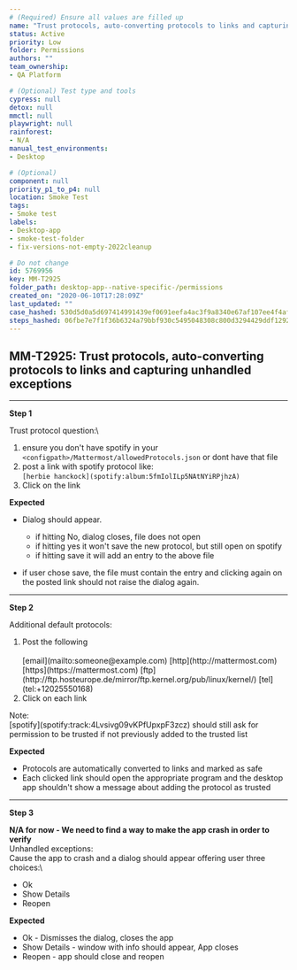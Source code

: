 ```yaml
---
# (Required) Ensure all values are filled up
name: "Trust protocols, auto-converting protocols to links and capturing unhandled exceptions"
status: Active
priority: Low
folder: Permissions
authors: ""
team_ownership: 
- QA Platform

# (Optional) Test type and tools
cypress: null
detox: null
mmctl: null
playwright: null
rainforest: 
- N/A
manual_test_environments: 
- Desktop

# (Optional)
component: null
priority_p1_to_p4: null
location: Smoke Test
tags: 
- Smoke test
labels: 
- Desktop-app
- smoke-test-folder
- fix-versions-not-empty-2022cleanup

# Do not change
id: 5769956
key: MM-T2925
folder_path: desktop-app--native-specific-/permissions
created_on: "2020-06-10T17:28:09Z"
last_updated: ""
case_hashed: 530d5d0a5d697414991439ef0691eefa4ac3f9a8340e67af107ee4f4afaf595b27a54069bf7ba3bbb9cc1119ee6228c8
steps_hashed: 06fbe7e7f1f36b6324a79bbf930c5495048308c800d3294429ddf1292065ae18a727cb172be883577916dc19865d55f4
---
```


## MM-T2925: Trust protocols, auto-converting protocols to links and capturing unhandled exceptions

---

**Step 1**

Trust protocol question:\\

1. ensure you don't have spotify in your `<configpath>/Mattermost/allowedProtocols.json` or dont have that file
2. post a link with spotify protocol like:
   \
   `[herbie hanckock](spotify:album:5fmIolILp5NAtNYiRPjhzA)`
3. Click on the link

**Expected**

- Dialog should appear.

  - if hitting No, dialog closes, file does not open
  - if hitting yes it won't save the new protocol, but still open on spotify
  - if hitting save it will add an entry to the above file

- if user chose save, the file must contain the entry and clicking again on the posted link should not raise the dialog again.

---

**Step 2**

Additional default protocols:

1. Post the following
   \
   \
   \[email]\(mailto:someone\@example.com) \[http]\(http\://mattermost.com) \[https]\(https\://mattermost.com) \[ftp]\(http\://ftp.hosteurope.de/mirror/ftp.kernel.org/pub/linux/kernel/) \[tel]\(tel:+12025550168)
2. Click on each link

Note:\
\[spotify]\(spotify:track:4Lvsivg09vKPfUpxpF3zcz) should still ask for permission to be trusted if not previously added to the trusted list

**Expected**

- Protocols are automatically converted to links and marked as safe
- Each clicked link should open the appropriate program and the desktop app shouldn't show a message about adding the protocol as trusted

---

**Step 3**

**N/A for now - We need to find a way to make the app crash in order to verify**\
Unhandled exceptions:\
Cause the app to crash and a dialog should appear offering user three choices:\\

- Ok
- Show Details
- Reopen

**Expected**

- Ok - Dismisses the dialog, closes the app
- Show Details - window with info should appear, App closes
- Reopen - app should close and reopen
